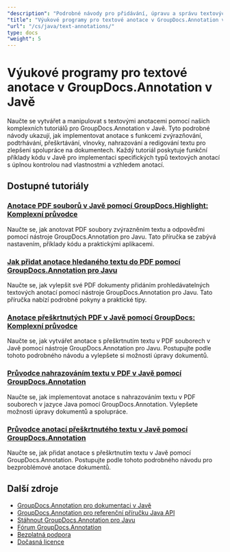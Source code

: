 ```yaml
---
"description": "Podrobné návody pro přidávání, úpravu a správu textových anotací v dokumentech pomocí nástroje GroupDocs.Annotation pro Javu."
"title": "Výukové programy pro textové anotace v GroupDocs.Annotation v Javě"
"url": "/cs/java/text-annotations/"
type: docs
"weight": 5
---
```


# Výukové programy pro textové anotace v GroupDocs.Annotation v Javě

Naučte se vytvářet a manipulovat s textovými anotacemi pomocí našich komplexních tutoriálů pro GroupDocs.Annotation v Javě. Tyto podrobné návody ukazují, jak implementovat anotace s funkcemi zvýrazňování, podtrhávání, přeškrtávání, vlnovky, nahrazování a redigování textu pro zlepšení spolupráce na dokumentech. Každý tutoriál poskytuje funkční příklady kódu v Javě pro implementaci specifických typů textových anotací s úplnou kontrolou nad vlastnostmi a vzhledem anotací.

## Dostupné tutoriály

### [Anotace PDF souborů v Javě pomocí GroupDocs.Highlight: Komplexní průvodce](./annotate-pdfs-groupdocs-highlight-java/)
Naučte se, jak anotovat PDF soubory zvýrazněním textu a odpověďmi pomocí nástroje GroupDocs.Annotation pro Javu. Tato příručka se zabývá nastavením, příklady kódu a praktickými aplikacemi.

### [Jak přidat anotace hledaného textu do PDF pomocí GroupDocs.Annotation pro Javu](./add-search-text-annotations-pdf-groupdocs-java/)
Naučte se, jak vylepšit své PDF dokumenty přidáním prohledávatelných textových anotací pomocí nástroje GroupDocs.Annotation pro Javu. Tato příručka nabízí podrobné pokyny a praktické tipy.

### [Anotace přeškrtnutých PDF v Javě pomocí GroupDocs: Komplexní průvodce](./java-pdf-strikeout-annotations-groupdocs/)
Naučte se, jak vytvářet anotace s přeškrtnutím textu v PDF souborech v Javě pomocí nástroje GroupDocs.Annotation pro Javu. Postupujte podle tohoto podrobného návodu a vylepšete si možnosti úpravy dokumentů.

### [Průvodce nahrazováním textu v PDF v Javě pomocí GroupDocs.Annotation](./java-pdf-text-replacement-groupdocs-annotation/)
Naučte se, jak implementovat anotace s nahrazováním textu v PDF souborech v jazyce Java pomocí GroupDocs.Annotation. Vylepšete možnosti úpravy dokumentů a spolupráce.

### [Průvodce anotací přeškrtnutého textu v Javě pomocí GroupDocs.Annotation](./java-text-strikeout-annotation-groupdocs/)
Naučte se, jak přidat anotace s přeškrtnutím textu v Javě pomocí GroupDocs.Annotation. Postupujte podle tohoto podrobného návodu pro bezproblémové anotace dokumentů.

## Další zdroje

- [GroupDocs.Annotation pro dokumentaci v Javě](https://docs.groupdocs.com/annotation/java/)
- [GroupDocs.Annotation pro referenční příručku Java API](https://reference.groupdocs.com/annotation/java/)
- [Stáhnout GroupDocs.Annotation pro Javu](https://releases.groupdocs.com/annotation/java/)
- [Fórum GroupDocs.Annotation](https://forum.groupdocs.com/c/annotation)
- [Bezplatná podpora](https://forum.groupdocs.com/)
- [Dočasná licence](https://purchase.groupdocs.com/temporary-license/)